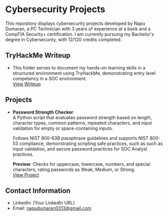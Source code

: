 # Cybersecurity Projects

This repository displays cybersecurity projects developed by Napu Dumaran, a PC Technician with 3 years of experience at a bank and a CompTIA Security+ certification. I am currently pursuing my Bachelor's degree in Cybersecurity, with 12/120 credits completed.

## TryHackMe Writeup 

- This folder serves to document my hands-on learning skills in a structured environment using TryHackMe, demonstrating entry level competency in a SOC environment.  
  [View Writeup](/TryHackMe_Writeup)


## Projects

- **Password Strength Checker**  
  A Python script that evaluates password strength based on length, character types, common patterns, repeated characters, and input validation for empty or space-containing inputs.
  
  Follows NIST 800-63B passphrase guidelines and supports NIST 800-53 compliance, demonstrating scripting safe practices, such as such as input validation, and secure password practices for SOC Analyst practices.  
  
  **Preview**: Checks for uppercase, lowercase, numbers, and special characters, rating passwords as Weak, Medium, or Strong.   
  [View Project](/password_checker.py)

## Contact Information

- LinkedIn: [Your LinkedIn URL]
- Email: napudumaran0313@gmail.com
